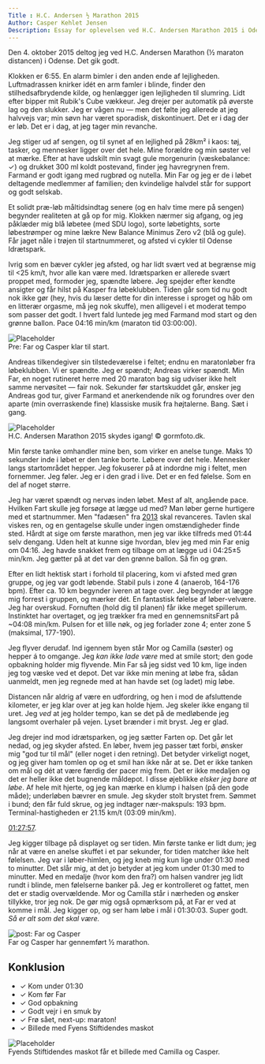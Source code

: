 ```yaml
---
Title : H.C. Andersen ½ Marathon 2015
Author: Casper Kehlet Jensen
Description: Essay for oplevelsen ved H.C. Andersen Marathon 2015 i Odense. Det var et godt løb.
---
```


Den 4. oktober 2015 deltog jeg ved H.C. Andersen Marathon (½ maraton distancen)
i Odense. Det gik godt.

Klokken er 6:55. En alarm bimler i den anden ende af lejligheden. Luftmadrassen
knirker idét en arm famler i blinde, finder den stilhedsafbrydende kilde, og
henlægger igen lejligheden til slumring. Lidt efter bipper mit Rubik's Cube
vækkeur. Jeg drejer per automatik på øverste lag og den slukker. Jeg er vågen
nu &mdash; men det følte jeg allerede at jeg halvvejs var; min søvn har været
sporadisk, diskontinuert. Det er i dag der er løb. Det er i dag, at jeg tager
min revanche.

Jeg stiger ud af sengen, og til synet af en lejlighed på 28km² i kaos: tøj,
tasker, og mennesker ligger over det hele. Mine forældre og min søster vel at
mærke. Efter at have udskilt min svagt gule morgenurin (væskebalance: ✓) og
drukket 300 ml koldt postevand, finder jeg havregrynen frem. Farmand er godt
igang med rugbrød og nutella. Min Far og jeg er de i løbet deltagende medlemmer
af familien; den kvindelige halvdel står for support og godt selskab.

Et solidt præ-løb måltidsindtag senere (og en halv time mere på sengen)
begynder realiteten at gå op for mig. Klokken nærmer sig afgang, og jeg
påklæder mig blå løbetee (med SDU logo), sorte løbetights, sorte løbestrømper
og mine lækre New Balance Minimus Zero v2 (blå og gule). Får jaget nåle i
trøjen til startnummeret, og afsted vi cykler til Odense Idrætspark.

Ivrig som en <attr title="Nej da, en ræv!">bæver</attr> cykler jeg afsted, og
har lidt svært ved at begrænse mig til <25 km/t, hvor alle kan være med.
Idrætsparken er allerede svært proppet med, formoder jeg, spændte løbere.
Jeg spejder efter kendte ansigter og får hilst på Kasper fra løbeklubben.
Tiden går som tid nu godt nok ikke gør (hey, hvis du læser dette for din
interesse i sproget og håb om en litterær orgasme, må jeg nok skuffe), men
alligevel i et moderat tempo som passer det godt. I hvert fald luntede jeg med
Farmand mod start og den grønne ballon. Pace 04:16 min/km (maraton tid 03:00:00).

![Placeholder](/img/arkiv/hc-andersen-marathon-2015/hca2015-pre-far+casper-resized.jpg)  
Pre: Far og Casper klar til start.

Andreas tilkendegiver sin tilstedeværelse i feltet; endnu en maratonløber fra
løbeklubben. Vi er spændte. Jeg er spændt; Andreas virker spændt. Min Far, en
noget rutineret herre med 20 maraton bag sig udviser ikke helt samme nervøsitet
&mdash; fair nok. Sekunder før startskuddet går, ønsker jeg Andreas god tur,
giver Farmand et anerkendende nik og forundres over den aparte (min overraskende
fine) klassiske musik fra højtalerne. Bang. Sæt i gang.

![Placeholder](/img/arkiv/hc-andersen-marathon-2015/hca2015-start-gormfoto-resized.jpg)  
H.C. Andersen Marathon 2015 skydes igang! &copy; gormfoto.dk.

Min første tanke omhandler mine ben, som virker en anelse tunge. Maks 10
sekunder inde i løbet er den tanke borte. Løbere over det hele. Mennesker langs
startområdet hepper. Jeg fokuserer på at indordne mig i feltet, men fornemmer.
Jeg føler. Jeg er i den grad i live. Det er en fed følelse. Som en del af noget
større.

Jeg har været spændt og nervøs inden løbet. Mest af alt, angående pace. Hvilken
Fart skulle jeg forsøge at lægge ud med? Man løber gerne hurtigere med et
startnummer. Men "fadæsen" fra [2013](/arkiv/forste-12-marathon-gennemfort) skal
revanceres. Tavlen skal viskes ren, og en gentagelse skulle under ingen
omstændigheder finde sted. Hårdt at sige om første marathon, men jeg var ikke
tilfreds med 01:44 selv dengang. Uden helt at kunne sige hvordan, blev jeg med
min Far enig om 04:16. Jeg havde snakket frem og tilbage om at lægge ud i
04:25±5 min/km. Jeg gætter på at det var den grønne ballon. Så fin og grøn.

Efter en lidt hektisk start i forhold til placering, kom vi afsted med grøn
gruppe, og jeg var godt løbende. Stabil puls i zone 4 (anaerob, 164-176 bpm).
Efter ca. 10 km begynder iveren at tage over. Jeg begynder at lægge mig forrest
i gruppen, og mærker dét. En fantastisk følelse af løber-velvære. Jeg har
overskud. Fornuften (hold dig til planen) får ikke meget spillerum. Instinktet
har overtaget, og jeg trækker fra med en gennemsnitsFart på ~04:08 min/km.
Pulsen for et lille nøk, og jeg forlader zone 4; enter zone 5 (maksimal, 177-190). 

Jeg flyver derudaf. Ind igennem byen står Mor og Camilla (søster) og hepper á to omgange.
Jeg *kan ikke lade være* med at smile stort; den gode opbakning holder mig
flyvende. Min Far så jeg sidst ved 10 km, lige inden jeg tog væske ved et
depot. Det var ikke min mening at løbe fra, sådan uanmeldt, men jeg regnede med
at han havde set (og ladet) mig løbe.

Distancen når aldrig af være en udfordring, og hen i mod de afsluttende
kilometer, er jeg klar over at jeg kan holde hjem. Jeg skeler ikke engang til
uret. Jeg *ved* at jeg holder tempo, kan se det på de medløbende jeg langsomt
overhaler på vejen. Lyset brænder i mit bryst. Jeg er glad.

Jeg drejer ind mod idrætsparken, og jeg sætter Farten op. Det går let nedad,
og jeg skyder afsted. En løber, hvem jeg passer tæt forbi, ønsker mig
"god tur til mål" (eller noget i den retning). Det betyder virkeligt noget,
og jeg giver ham tomlen op og et smil han ikke når at se.
Det er ikke tanken om mål og dét at være færdig der pacer mig frem. Det er ikke
medaljen og det er heller ikke det bugnende måldepot. I disse øjeblikke
*elsker jeg bare at løbe*. Af hele mit hjerte, og jeg kan mærke en klump i
halsen (på den gode måde); underløben bævrer en smule. Jeg skyder stolt brystet
frem. Sømmet i bund; den får fuld skrue, og jeg indtager nær-makspuls: 193 bpm.
Terminal-hastigheden er 21.15 km/t (03:09 min/km).

[01:27:57](https://www.sportstiming.dk/Results/IndividualResult.aspx?Id=1218001).

Jeg kigger tilbage på displayet og ser tiden. Min første tanke er lidt dum; jeg
når at være en anelse skuffet i et par sekunder, for tiden matcher ikke helt
følelsen. Jeg var i løber-himlen, og jeg kneb mig kun lige under 01:30 med
to minutter. Det slår mig, at det jo betyder at jeg kom under 01:30 med to
minutter. Med en medalje (hvor kom den fra?) om halsen vandrer jeg lidt rundt
i blinde, men følelserne banker på. Jeg er kontrolleret og fattet, men det er
stadig overvældende. Mor og Camilla står i nærheden og ønsker tillykke, tror
jeg nok. De gør mig også opmærksom på, at Far er ved at komme i mål. Jeg kigger
op, og ser ham løbe i mål i 01:30:03. Super godt. *Så er alt som det skal være.*

![post: Far og Casper](/img/arkiv/hc-andersen-marathon-2015/hca2015-post-far+casper-resized.jpg)  
Far og Casper har gennemført ½ marathon.

## Konklusion

 - ✓ Kom under 01:30
 - ✓ Kom før Far
 - ✓ God opbakning
 - ✓ Godt vejr i en smuk by
 - ✓ Frø sået, next-up: maraton!
 - ✓ Billede med Fyens Stiftidendes maskot

![Placeholder](/img/arkiv/hc-andersen-marathon-2015/hca2015-tiger-camilla+casper-resized.jpg)  
Fyends Stiftidendes maskot får et billede med Camilla og Casper.